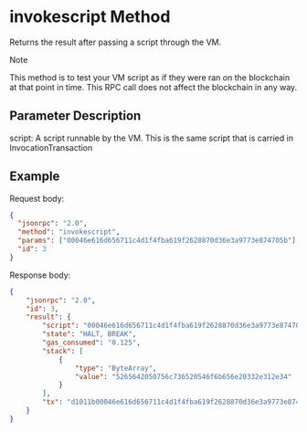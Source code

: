 # invokescript Method

Returns the result after passing a script through the VM.

> [!Note]
>
> This method is to test your VM script as if they were ran on the blockchain at that point in time. This RPC call does not affect the blockchain in any way.

## Parameter Description

script: A script runnable by the VM. This is the same script that is carried in InvocationTransaction

## Example

Request body:

```json
{
  "jsonrpc": "2.0",
  "method": "invokescript",
  "params": ["00046e616d656711c4d1f4fba619f2628870d36e3a9773e874705b"],
  "id": 3
}
```

Response body:

```json
{
    "jsonrpc": "2.0",
    "id": 3,
    "result": {
        "script": "00046e616d656711c4d1f4fba619f2628870d36e3a9773e874705b",
        "state": "HALT, BREAK",
        "gas_consumed": "0.125",
        "stack": [
            {
                "type": "ByteArray",
                "value": "5265642050756c736520546f6b656e20332e312e34"
            }
        ],
        "tx": "d1011b00046e616d656711c4d1f4fba619f2628870d36e3a9773e874705b000000000000000000000000"
    }
}
```
